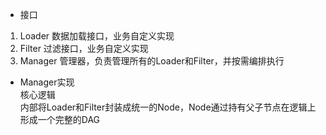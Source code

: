 - 接口

1. Loader 数据加载接口，业务自定义实现
2. Filter 过滤接口，业务自定义实现
3. Manager 管理器，负责管理所有的Loader和Filter，并按需编排执行

- Manager实现  
核心逻辑  
内部将Loader和Filter封装成统一的Node，Node通过持有父子节点在逻辑上形成一个完整的DAG